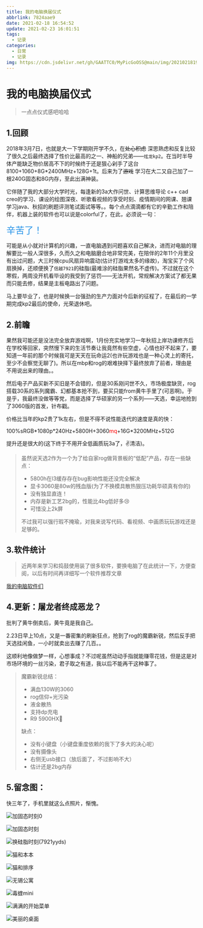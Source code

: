 ```yaml
---
title: 我的电脑换届仪式
abbrlink: 7824aae9
date: 2021-02-18 16:54:52
update: 2021-02-23 16:01:51
tags:
  - 记录
categories:
  - 日常
  - 记录
img: https://cdn.jsdelivr.net/gh/GAATTC0/MyPicGoOSS@main/img/20210218190419.png
---
```


# 我的电脑换届仪式

> 一点点仪式感吧哈哈

## 1.回顾

2018年3月7日，也就是大一下学期刚开学不久，在~~处心积虑~~ 深思熟虑和反复比较了很久之后最终选择了性价比最高的之一、神船的兄弟——`炫龙kp2`。在当时半导体产能缺乏物价居高不下的时候终于还是狠心剁手了这台8100+1060+8G\*2400MHz+128G+1t。后来为了~~游戏~~ 学习在大二又自己加了一根240G固态和8G内存，至此出满神装。

它伴随了我的大部分大学时光，每逢新的3a大作问世、计算思维导论 c++ cad creo的学习、课设的绘图深夜、听歌看视频的享受时刻、疫情期间的网课、翘课学习java、秋招的刷题评测笔试面试等等。。每个点点滴滴都有它的辛勤工作和陪伴，机器上装的软件也可以说是colorful了，在此，必须说一句：

<font size=5 color=#2c96e8>辛苦了！</font>

可能是从小就对计算机的兴趣，一直电脑遇到问题喜欢自己解决，进而对电脑的理解要比一般人深很多，久而久之和电脑磨合地非常完美，在陪伴的2年11个月里没有出过问题，大三时候cpu风扇异响震动(估计打游戏太多的缘故)，淘宝买了个风扇换掉，还顺便换了`信越7921`的硅脂(最难涂的硅脂果然名不虚传)。不过就在这个寒假，两周没开机看毕设的我受到了惩罚——无法开机，常规解决方案试了都无果而只能去修，结果是主板电路出了问题。

马上要毕业了，也是时候换一台强劲的生产力面对今后新的征程了，在最后的一学期完成kp2最后的使命，光荣退休吧。

## 2.前瞻

果然我可能还是没法完全放弃游戏啊，1月份充实地学习一年秋招上岸功课修齐后在学校等回家，突然慢下来的生活节奏让我竟然有些空虚，心情也好不起来了，要知道一年前的那个时候我可是天天在玩命运2(也许玩游戏也是一种心灵上的寄托，至少不会察觉无聊了)。所以在mbp和rog的艰难抉择下最终放弃了前者，理由是不用说出来的理由。。

然后电子产品买新不买旧是不会错的，但是30系刚问世不久，市场极度缺货，rog搭载30系的系列魔霸、幻都基本抢不到，要买只能from黄牛手里了(可恶啊)。于是乎，我最终没做等等党，而是选择了华硕家的另一个系列——天选，幸运地抢到了3060版的首发，针布戳。

价格比当年的kp2贵了1k左右，但是不得不说性能迭代的速度是真的快：

100%sRGB\*1080p*240Hz+5800H+3060<font color=red>mq</font>+16G\*3200MHz+512G

提升还是很大的(这下终于不用开全低画质玩3a了，✌清洁)。

> 虽然说天选2作为一个为了给自家rog做背景板的“低配”产品，存在一些缺点：
>
> - 5800h在l3缓存存在bug影响性能还没完全解决
> - 显卡3060是80w的残血版(为了不换模具散热狠压功耗华硕真有你的)
> - 没有独显直连！
> - 内存是新工艺2bg的，性能比4bg低好多:cry:
> - 可惜没上2k屏
>
> 不过我可以强行瑕不掩瑜，对我来说写代码、看视频、中画质玩玩游戏还是足够的。

## 3.软件统计

> 近两年来学习和捣鼓使用装了很多软件，要换电脑了在此统计一下，方便查阅，以后有时间再详细写一个软件推荐文章

[我的电脑软件们](https://gaattc.top/posts/d905b657)

## 4.更新：屠龙者终成恶龙？

批判了黄牛倒卖后，黄牛竟是我自己。

2.23日早上10点，又是一番密集的刷新狂点，抢到了rog的魔霸新锐，然后反手把天选挂闲鱼，一小时就卖出去赚了几百。。

这顺利地像做梦一样，心想事成？不过呢虽然动动手指就能赚零花钱，但是这是对市场环境的一丝污染，君子取之有道，我以后不能再干这种事了。

> 魔霸新锐总结：
>
> - 满血130W的3060
> - rog信仰+光污染
> - 液金散热
> - 支持dp充电
> - R9 5900HX🐂
>
> 缺点：
>
> - 没有小键盘（小键盘重度依赖的我下了多大的决心呢）
> - 没有摄像头
> - 右侧无usb接口（放后面了，不过影响不大）
> - 估计还是2bg内存

## 5.留念图：

快三年了，手机里就这么点照片，惭愧。

![加固态时刻0](https://cdn.jsdelivr.net/gh/GAATTC0/MyPicGoOSS@main/img/%E5%8A%A0%E5%9B%BA%E6%80%81%E6%97%B6%E5%88%BB0.jpg)

![加固态时刻](https://cdn.jsdelivr.net/gh/GAATTC0/MyPicGoOSS@main/img/%E5%8A%A0%E5%9B%BA%E6%80%81%E6%97%B6%E5%88%BB.jpg)

![换硅脂时刻(7921yyds)](https://cdn.jsdelivr.net/gh/GAATTC0/MyPicGoOSS@main/img/换硅脂时刻(7921yyds).jpg)

![猫和本本](https://cdn.jsdelivr.net/gh/GAATTC0/MyPicGoOSS@main/img/猫和本本.jpg)

![猫和排序](https://cdn.jsdelivr.net/gh/GAATTC0/MyPicGoOSS@main/img/猫和排序.jpg)

![无锡公寓](https://cdn.jsdelivr.net/gh/GAATTC0/MyPicGoOSS@main/img/无锡公寓.jpg)

![毒蝰mini](https://cdn.jsdelivr.net/gh/GAATTC0/MyPicGoOSS@main/img/vipermini.jpg)

![满满的开始菜单](https://cdn.jsdelivr.net/gh/GAATTC0/MyPicGoOSS@main/img/start1.jpg)

![美丽的桌面](https://cdn.jsdelivr.net/gh/GAATTC0/MyPicGoOSS@main/img/20210218190419.png)